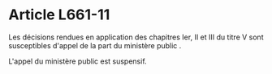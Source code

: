 # Article L661-11

Les décisions rendues en application des chapitres Ier, II et III du titre V sont susceptibles d'appel de la part du ministère public             .

L'appel du ministère public est suspensif.
